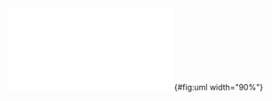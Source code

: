 ![RO-Crate UML](../content/images/ro-crate-uml.pdf "\textbf{Simplified UML class diagram of RO-Crate.} The \emph{RO-Crate Metadata File} conforms to a version of the specification; and contains a JSON-LD graph \cite{sporny_2014} that describes the entities that make up the RO-Crate. The \emph{RO-Crate Root Data Entity} represent the Research Object as a dataset. The RO-Crate aggregates \emph{data entities} (\texttt{hasPart}) which are further described using \emph{contextual entities} (which may include aggregated and non-aggregated data entities). Multiple types and relations from Schema.org allow annotations to be more specific, including figures, nested datasets, computational workflows, people, organisations, instruments and places. Contextual entities not otherwise cross-referenced from other entities' properties (\emph{describes}) can be grouped under the root entity (\texttt{mentions})."){#fig:uml width="90%"}
